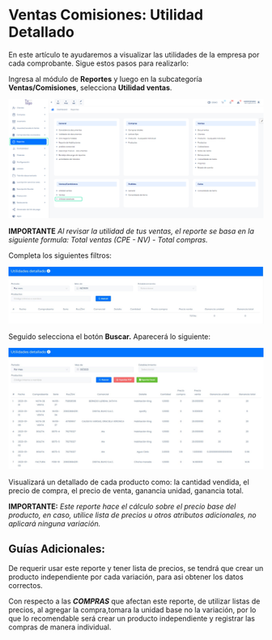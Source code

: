 
# Ventas Comisiones: Utilidad  Detallado
En este artículo te ayudaremos a visualizar las utilidades de la empresa por cada comprobante. Sigue estos pasos para realizarlo:

Ingresa al módulo de **Reportes** y luego en la subcategoría **Ventas/Comisiones**, selecciona **Utilidad ventas**.

![Alt text](img/Ventas_Comisiones_Utilidad%20Detallado_01.jpg)

**IMPORTANTE**
_Al revisar la utilidad de tus ventas, el reporte se basa en la siguiente formula: Total ventas (CPE - NV) - Total compras._

Completa los siguientes filtros:

![Alt text](img/Ventas_Comisiones_Utilidad%20Detallado_02.jpg)

Seguido selecciona el botón **Buscar.** Aparecerá lo siguiente:

![Alt text](img/Ventas_Comisiones_Utilidad%20Detallado_03.jpg)

Visualizará un detallado de cada producto como: la cantidad vendida, el precio de compra, el precio de venta, ganancia unidad, ganancia total.

**IMPORTANTE:** 
_Este reporte hace el cálculo sobre el precio base del producto, en caso, utilice lista de precios u otros atributos adicionales, no aplicará ninguna variación._


## Guías Adicionales:
De requerir usar este reporte y tener lista de precios, se tendrá que crear un producto independiente por cada variación, para asi obtener los datos correctos. 

Con respecto a las _**COMPRAS**_ que afectan este reporte, de utilizar listas de precios, al agregar la compra,tomara la unidad base no la variación, por lo que lo recomendable será crear un producto independiente y registrar las compras de manera individual.